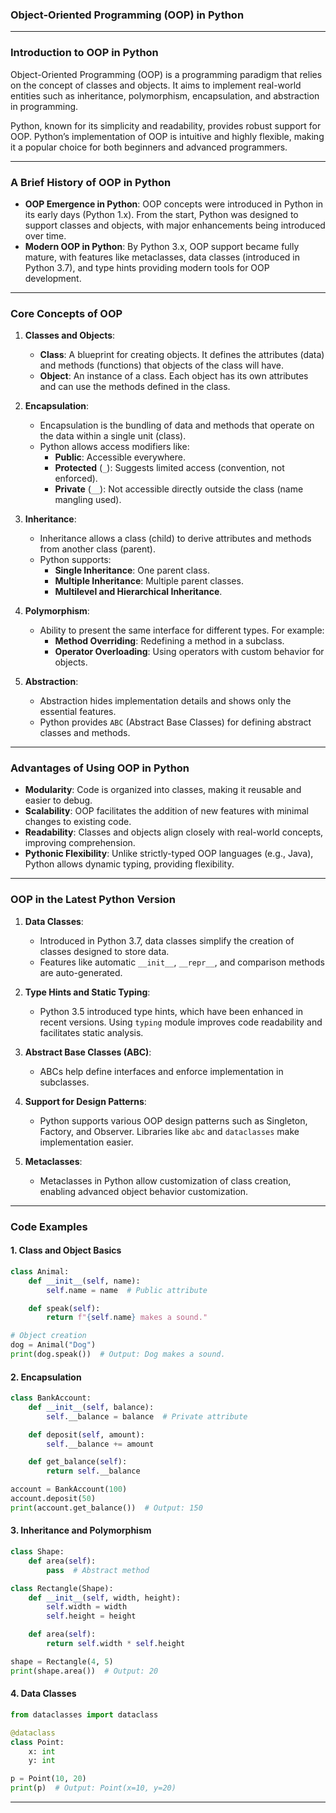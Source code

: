 ### Object-Oriented Programming (OOP) in Python

---

### **Introduction to OOP in Python**
Object-Oriented Programming (OOP) is a programming paradigm that relies on the concept of classes and objects. It aims to implement real-world entities such as inheritance, polymorphism, encapsulation, and abstraction in programming.

Python, known for its simplicity and readability, provides robust support for OOP. Python’s implementation of OOP is intuitive and highly flexible, making it a popular choice for both beginners and advanced programmers.

---

### **A Brief History of OOP in Python**
- **OOP Emergence in Python**: OOP concepts were introduced in Python in its early days (Python 1.x). From the start, Python was designed to support classes and objects, with major enhancements being introduced over time.
- **Modern OOP in Python**: By Python 3.x, OOP support became fully mature, with features like metaclasses, data classes (introduced in Python 3.7), and type hints providing modern tools for OOP development.

---

### **Core Concepts of OOP**

1. **Classes and Objects**:
   - **Class**: A blueprint for creating objects. It defines the attributes (data) and methods (functions) that objects of the class will have.
   - **Object**: An instance of a class. Each object has its own attributes and can use the methods defined in the class.

2. **Encapsulation**:
   - Encapsulation is the bundling of data and methods that operate on the data within a single unit (class). 
   - Python allows access modifiers like:
     - **Public**: Accessible everywhere.
     - **Protected** (`_`): Suggests limited access (convention, not enforced).
     - **Private** (`__`): Not accessible directly outside the class (name mangling used).

3. **Inheritance**:
   - Inheritance allows a class (child) to derive attributes and methods from another class (parent). 
   - Python supports:
     - **Single Inheritance**: One parent class.
     - **Multiple Inheritance**: Multiple parent classes.
     - **Multilevel and Hierarchical Inheritance**.

4. **Polymorphism**:
   - Ability to present the same interface for different types. For example:
     - **Method Overriding**: Redefining a method in a subclass.
     - **Operator Overloading**: Using operators with custom behavior for objects.

5. **Abstraction**:
   - Abstraction hides implementation details and shows only the essential features. 
   - Python provides `ABC` (Abstract Base Classes) for defining abstract classes and methods.

---

### **Advantages of Using OOP in Python**
- **Modularity**: Code is organized into classes, making it reusable and easier to debug.
- **Scalability**: OOP facilitates the addition of new features with minimal changes to existing code.
- **Readability**: Classes and objects align closely with real-world concepts, improving comprehension.
- **Pythonic Flexibility**: Unlike strictly-typed OOP languages (e.g., Java), Python allows dynamic typing, providing flexibility.

---

### **OOP in the Latest Python Version**
1. **Data Classes**:
   - Introduced in Python 3.7, data classes simplify the creation of classes designed to store data. 
   - Features like automatic `__init__`, `__repr__`, and comparison methods are auto-generated.

2. **Type Hints and Static Typing**:
   - Python 3.5 introduced type hints, which have been enhanced in recent versions. Using `typing` module improves code readability and facilitates static analysis.

3. **Abstract Base Classes (ABC)**:
   - ABCs help define interfaces and enforce implementation in subclasses. 

4. **Support for Design Patterns**:
   - Python supports various OOP design patterns such as Singleton, Factory, and Observer. Libraries like `abc` and `dataclasses` make implementation easier.

5. **Metaclasses**:
   - Metaclasses in Python allow customization of class creation, enabling advanced object behavior customization.

---

### **Code Examples**

#### 1. **Class and Object Basics**
```python
class Animal:
    def __init__(self, name):
        self.name = name  # Public attribute

    def speak(self):
        return f"{self.name} makes a sound."

# Object creation
dog = Animal("Dog")
print(dog.speak())  # Output: Dog makes a sound.
```

#### 2. **Encapsulation**
```python
class BankAccount:
    def __init__(self, balance):
        self.__balance = balance  # Private attribute

    def deposit(self, amount):
        self.__balance += amount

    def get_balance(self):
        return self.__balance

account = BankAccount(100)
account.deposit(50)
print(account.get_balance())  # Output: 150
```

#### 3. **Inheritance and Polymorphism**
```python
class Shape:
    def area(self):
        pass  # Abstract method

class Rectangle(Shape):
    def __init__(self, width, height):
        self.width = width
        self.height = height

    def area(self):
        return self.width * self.height

shape = Rectangle(4, 5)
print(shape.area())  # Output: 20
```

#### 4. **Data Classes**
```python
from dataclasses import dataclass

@dataclass
class Point:
    x: int
    y: int

p = Point(10, 20)
print(p)  # Output: Point(x=10, y=20)
```
---
